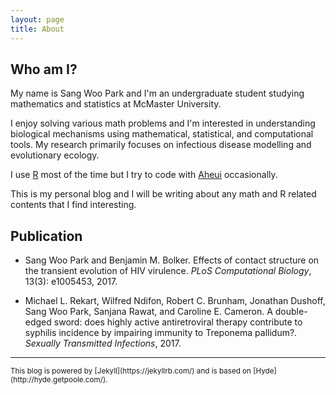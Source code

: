 ```yaml
---
layout: page
title: About
---
```


Who am I?
----

My name is Sang Woo Park and I'm an undergraduate student studying mathematics and statistics at McMaster University.

I enjoy solving various math problems and I'm interested in understanding biological mechanisms using mathematical, statistical, and computational tools. My research primarily focuses on infectious disease modelling and evolutionary ecology.

I use [R](https://www.r-project.org/) most of the time but I try to code with [Aheui](https://esolangs.org/wiki/Aheui) occasionally.

This is my personal blog and I will be writing about any math and R related contents that I find interesting.

Publication
----

* Sang Woo Park and Benjamin M. Bolker. Effects of contact structure on the transient evolution of HIV virulence. *PLoS Computational Biology*, 13(3): e1005453, 2017.

* Michael L. Rekart, Wilfred Ndifon, Robert C. Brunham, Jonathan Dushoff, Sang Woo Park, Sanjana Rawat, and Caroline E. Cameron. A double-edged sword: does highly active antiretroviral therapy contribute to syphilis incidence by impairing immunity to Treponema pallidum?. *Sexually Transmitted Infections*, 2017.



-------------

<sub>
This blog is powered by [Jekyll](https://jekyllrb.com/) and is based on [Hyde](http://hyde.getpoole.com/).
</sub>
